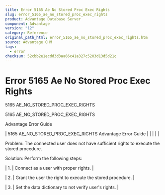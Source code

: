 ```yaml
---
title: Error 5165 Ae No Stored Proc Exec Rights
slug: error_5165_ae_no_stored_proc_exec_rights
product: Advantage Database Server
component: Advantage
version: "12"
category: Reference
original_path_html: error_5165_ae_no_stored_proc_exec_rights.htm
source: Advantage CHM
tags:
  - error
checksum: 52cbb2e1ecdd3d3aa66c41a327c5203d13d5d21c
---
```


# Error 5165 Ae No Stored Proc Exec Rights

5165 AE\_NO\_STORED\_PROC\_EXEC\_RIGHTS

5165 AE\_NO\_STORED\_PROC\_EXEC\_RIGHTS

Advantage Error Guide

| 5165 AE\_NO\_STORED\_PROC\_EXEC\_RIGHTS  Advantage Error Guide |  |  |  |  |

Problem: The connected user does not have sufficient rights to execute the stored procedure.

Solution: Perform the following steps:

| 1. | Connect as a user with proper rights. |

| 2. | Grant the user the right to execute the stored procedure. |

| 3. | Set the data dictionary to not verify user's rights. |
